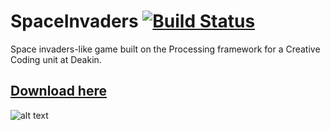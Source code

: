 # SpaceInvaders [![Build Status](https://travis-ci.com/Huskehhh/SpaceInvaders.svg?branch=master)](https://travis-ci.com/Huskehhh/SpaceInvaders)
Space invaders-like game built on the Processing framework for a Creative Coding unit at Deakin.
## [Download here](https://ci.husk.pro/)
![alt text](https://i.imgur.com/jOehKS5.png "SpaceInvaders")